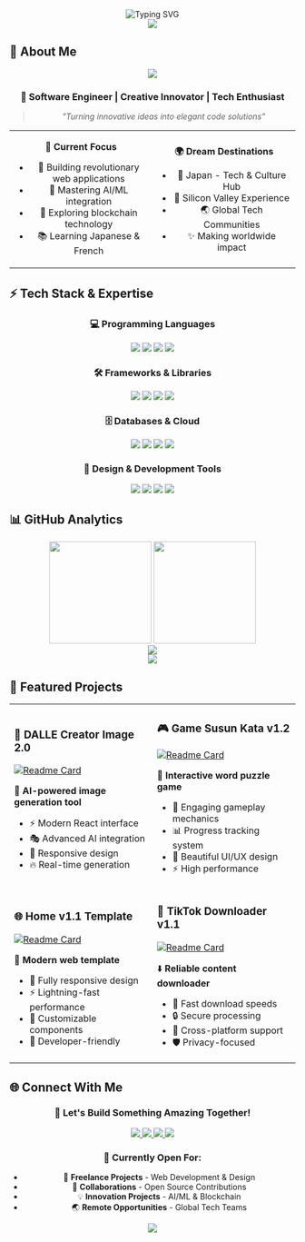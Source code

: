 <div align="center">
  <img src="https://readme-typing-svg.herokuapp.com?font=Jetbrains+mono&size=40&duration=3000&color=33FF33&center=true&vCenter=true&width=435&lines=Hello+World+%F0%9F%91%8B;I'm+Quincy+Dev;Software+Engineer;Creative+Problem+Solver;Building+The+Future+%F0%9F%9A%80" alt="Typing SVG"/>
</div>

<div align="center">
  <img src="https://capsule-render.vercel.app/api?type=waving&color=gradient&customColorList=0,2,2,5,30&height=300&section=header&text=QUINCY%20DEV&fontSize=90&animation=fadeIn&fontAlignY=38&desc=Crafting%20Digital%20Excellence&descAlignY=51&descSize=20" />
</div>

## 🚀 About Me

<div align="center">
  <img src="https://github-readme-streak-stats.herokuapp.com?user=quincy-dev&theme=tokyonight_duo&hide_border=true&border_radius=15&date_format=j%20M%5B%20Y%5D" />
</div>

<div align="center">
  
### 🌟 **Software Engineer** | **Creative Innovator** | **Tech Enthusiast**

> *"Turning innovative ideas into elegant code solutions"*

<table>
<tr>
<td align="center" width="50%">

**🎯 Current Focus**
- 🔭 Building revolutionary web applications
- 🌱 Mastering AI/ML integration
- 🤖 Exploring blockchain technology
- 📚 Learning Japanese & French

</td>
<td align="center" width="50%">

**🌍 Dream Destinations**
- 🗾 Japan - Tech & Culture Hub
- 🚀 Silicon Valley Experience
- 🌏 Global Tech Communities
- ✨ Making worldwide impact

</td>
</tr>
</table>

</div>

## ⚡ Tech Stack & Expertise

<div align="center">

### 💻 **Programming Languages**
<p>
  <img src="https://img.shields.io/badge/JavaScript-F7DF1E?style=for-the-badge&logo=javascript&logoColor=black&labelColor=F7DF1E" />
  <img src="https://img.shields.io/badge/Python-3776AB?style=for-the-badge&logo=python&logoColor=white" />
  <img src="https://img.shields.io/badge/HTML5-E34F26?style=for-the-badge&logo=html5&logoColor=white" />
  <img src="https://img.shields.io/badge/CSS3-1572B6?style=for-the-badge&logo=css3&logoColor=white" />
</p>

### 🛠️ **Frameworks & Libraries**
<p>
  <img src="https://img.shields.io/badge/React-20232A?style=for-the-badge&logo=react&logoColor=61DAFB" />
  <img src="https://img.shields.io/badge/Node.js-43853D?style=for-the-badge&logo=node.js&logoColor=white" />
  <img src="https://img.shields.io/badge/Express.js-404D59?style=for-the-badge&logo=express&logoColor=white" />
  <img src="https://img.shields.io/badge/Next.js-000000?style=for-the-badge&logo=nextdotjs&logoColor=white" />
</p>

### 🗄️ **Databases & Cloud**
<p>
  <img src="https://img.shields.io/badge/MongoDB-4EA94B?style=for-the-badge&logo=mongodb&logoColor=white" />
  <img src="https://img.shields.io/badge/MySQL-00000F?style=for-the-badge&logo=mysql&logoColor=white" />
  <img src="https://img.shields.io/badge/Firebase-039BE5?style=for-the-badge&logo=Firebase&logoColor=white" />
  <img src="https://img.shields.io/badge/Vercel-000000?style=for-the-badge&logo=vercel&logoColor=white" />
</p>

### 🎨 **Design & Development Tools**
<p>
  <img src="https://img.shields.io/badge/VS_Code-0078D4?style=for-the-badge&logo=visual%20studio%20code&logoColor=white" />
  <img src="https://img.shields.io/badge/Git-F05032?style=for-the-badge&logo=git&logoColor=white" />
  <img src="https://img.shields.io/badge/Figma-F24E1E?style=for-the-badge&logo=figma&logoColor=white" />
  <img src="https://img.shields.io/badge/Canva-00C4CC?style=for-the-badge&logo=Canva&logoColor=white" />
</p>

</div>

## 📊 GitHub Analytics

<div align="center">
  
<img height="180em" src="https://github-readme-stats.vercel.app/api?username=quincy-dev&show_icons=true&theme=tokyonight&include_all_commits=true&count_private=true&hide_border=true&border_radius=15"/>
<img height="180em" src="https://github-readme-stats.vercel.app/api/top-langs/?username=quincy-dev&layout=compact&theme=tokyonight&hide_border=true&border_radius=15"/>

</div>

<div align="center">
  <img src="https://github-profile-trophy.vercel.app/?username=quincy-dev&theme=tokyonight&no-frame=true&no-bg=true&margin-w=4&row=1&column=6" />
</div>

<div align="center">
  <img src="https://github-readme-activity-graph.vercel.app/graph?username=quincy-dev&custom_title=Quincy's%20Contribution%20Graph&bg_color=1a1b27&color=38bdae&line=70a5fd&point=bf91f3&area=true&hide_border=true" />
</div>

## 🎯 Featured Projects

<div align="center">

<table>
<tr>
<td width="50%">

### 🎨 **DALLE Creator Image 2.0**
[![Readme Card](https://github-readme-stats.vercel.app/api/pin/?username=quincy-dev&repo=dalle-creator-image&theme=tokyonight&hide_border=true)](https://github.com/quincy-dev/dalle-creator-image)

🚀 **AI-powered image generation tool**
- ⚡ Modern React interface
- 🎭 Advanced AI integration
- 📱 Responsive design
- 🔥 Real-time generation

</td>
<td width="50%">

### 🎮 **Game Susun Kata v1.2**
[![Readme Card](https://github-readme-stats.vercel.app/api/pin/?username=quincy-dev&repo=game-susun-kata&theme=tokyonight&hide_border=true)](https://github.com/quincy-dev/game-susun-kata)

🎯 **Interactive word puzzle game**
- 🌟 Engaging gameplay mechanics
- 📊 Progress tracking system
- 🎨 Beautiful UI/UX design
- ⚡ High performance

</td>
</tr>
<tr>
<td width="50%">

### 🌐 **Home v1.1 Template**
[![Readme Card](https://github-readme-stats.vercel.app/api/pin/?username=quincy-dev&repo=home-template&theme=tokyonight&hide_border=true)](https://github.com/quincy-dev/home-template)

💫 **Modern web template**
- 📱 Fully responsive design
- ⚡ Lightning-fast performance
- 🎨 Customizable components
- 🔧 Developer-friendly

</td>
<td width="50%">

### 📱 **TikTok Downloader v1.1**
[![Readme Card](https://github-readme-stats.vercel.app/api/pin/?username=quincy-dev&repo=tiktok-downloader&theme=tokyonight&hide_border=true)](https://github.com/quincy-dev/tiktok-downloader)

⬇️ **Reliable content downloader**
- 🚀 Fast download speeds
- 🔒 Secure processing
- 📱 Cross-platform support
- 🛡️ Privacy-focused

</td>
</tr>
</table>

</div>

## 🌐 Connect With Me

<div align="center">

### 💫 **Let's Build Something Amazing Together!**

<p>
  <a href="mailto:antabogabotz@gmail.com">
    <img src="https://img.shields.io/badge/Gmail-D14836?style=for-the-badge&logo=gmail&logoColor=white" />
  </a>
  <a href="https://github.com/quincy-dev">
    <img src="https://img.shields.io/badge/GitHub-100000?style=for-the-badge&logo=github&logoColor=white" />
  </a>
  <a href="https://linkedin.com/in/quincy-dev">
    <img src="https://img.shields.io/badge/LinkedIn-0077B5?style=for-the-badge&logo=linkedin&logoColor=white" />
  </a>
  <a href="https://twitter.com/quincy_dev">
    <img src="https://img.shields.io/badge/Twitter-1DA1F2?style=for-the-badge&logo=twitter&logoColor=white" />
  </a>
</p>

### 🎯 **Currently Open For:**
- 💼 **Freelance Projects** - Web Development & Design
- 🤝 **Collaborations** - Open Source Contributions
- 💡 **Innovation Projects** - AI/ML & Blockchain
- 🌏 **Remote Opportunities** - Global Tech Teams

<img src="https://komarev.com/ghpvc/?username=quincy-dev&color=brightgreen&style=for-the-badge&label=PROFILE+VIEWS" />

</div>

